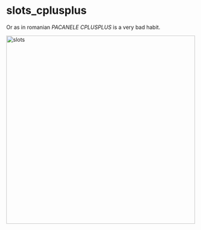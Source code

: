 # slots_cplusplus

Or as in romanian _PACANELE CPLUSPLUS_ is a very bad habit.

<img src="https://user-images.githubusercontent.com/88328645/203137853-0ee00986-982b-4824-b220-c8936e57362e.png" alt="slots" width="500" />
